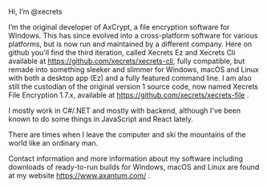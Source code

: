 Hi, I’m @xecrets

I’m the original developer of AxCrypt, a file encryption software for Windows. This has since evolved into a cross-platform software for various platforms,
but is now run and maintained by a different company. Here on github you'll find the third iteration, called Xecrets Ez and Xecrets Cli
available at https://github.com/xecrets/xecrets-cli, fully compatible, but remade into something sleeker and slimmer for Windows, macOS and Linux
with both a desktop app (Ez) and a fully featured command line.
I am also still the custodian of the original version 1 source code, now named Xecrets File Encryption 1.7.x,
available at https://github.com/xecrets/xecrets-file .

I mostly work in C#/.NET and mostly with backend, although I've been known to do some things in JavaScript and React lately.

There are times when I leave the computer and ski the mountains of the world like an ordinary man.

Contact information and more information about my software including downloads of ready-to-run builds for Windows, macOS and Linux
are found at my website https://www.axantum.com/ .
<!---
xecrets/xecrets is a ✨ special ✨ repository because its `README.md` (this file) appears on your GitHub profile.
You can click the Preview link to take a look at your changes.
--->
